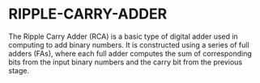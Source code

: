 # RIPPLE-CARRY-ADDER
The Ripple Carry Adder (RCA) is a basic type of digital adder used in computing  to add binary numbers. It is constructed using a series of full adders (FAs), where  each full adder computes the sum of corresponding bits from the input binary  numbers and the carry bit from the previous stage. 
